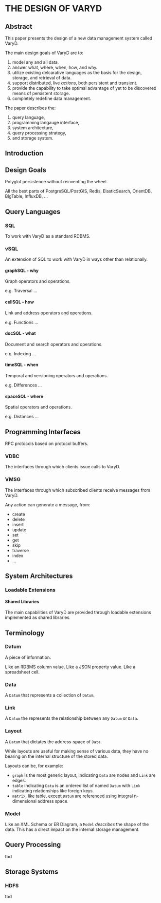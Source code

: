 # THE DESIGN OF VARYD

## Abstract

This paper presents the design of a new data management system called VaryD.

The main design goals of VaryD are to:

1. model any and all data.
1. answer what, where, when, how, and why.
1. utilize existing delcarative languages as the basis for the design, storage, and retrieval of data.
1. support distributed, live _actions_, both persistent and transient.
1. provide the capability to take optimal advantage of yet to be discovered means of persistent storage.
1. completely redefine data management.

The paper describes the:

1. query language,
1. programming langauge interface,
1. system architecture,
1. query processing strategy,
1. and storage system.

## Introduction


## Design Goals

Polyglot persistence without reinventing the wheel.

All the best parts of PostgreSQL/PostGIS, Redis, ElasticSearch, OrientDB, BigTable, InfluxDB, ...

## Query Languages

### SQL

To work with VaryD as a standard RDBMS.

### vSQL

An extension of SQL to work with VaryD in ways other than relationally.

#### graphSQL - why

Graph operators and operations.

e.g. Traversal ...

#### cellSQL - how

Link and address operators and operations.

e.g. Functions ...

#### docSQL - what

Document and search operators and operations.

e.g. Indexing ...

#### timeSQL - when

Temporal and versioning operators and operations.

e.g. Differences ...

#### spaceSQL - where

Spatial operators and operations.

e.g. Distances ...

####

## Programming Interfaces

RPC protocols based on protocol buffers.

### VDBC

The interfaces through which clients issue calls to VaryD.

### VMSG

The interfaces through which subscribed clients receive messages from VaryD.

Any action can generate a message, from:

- create
- delete
- insert
- update
- set
- get
- skip
- traverse
- index
- ...

## System Architectures

### Loadable Extensions

#### Shared Libraries

The main capabilities of VaryD are provided through loadable extensions implemented as shared libraries.

## Terminology

### Datum

A piece of information.

Like an RDBMS column value. Like a JSON property value. Like a spreadsheet cell.

### Data

A `Datum` that represents a collection of `Datum`.

### Link

A `Datum` the represents the relationship between any `Datum` or `Data`.

### Layout

A `Datum` that dictates the address-space of `Data`.

While layouts are useful for making sense of various data, they have no bearing on the internal structure of the stored data.

Layouts can be, for example:

- `graph` is the most generic layout, indicating `Data` are nodes and `Link` are edges.
- `table` indicating `Data` is an ordered list of named `Datum` with `Link` indicating relationships like foreign keys.
- `matrix`, like table, except `Datum` are referenced using integral n-dimensional address space.

### Model

Like an XML Schema or ER Diagram, a `Model` _describes_ the shape of the data. This has a direct impact on the internal storage management.

## Query Processing

tbd

## Storage Systems

### HDFS

tbd
